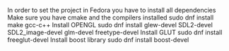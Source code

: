 In order to set the project in Fedora you have to install all dependencies
Make sure you have cmake and the compilers installed
sudo dnf install make gcc-c++
Install OPENGL
sudo dnf install glew-devel SDL2-devel SDL2_image-devel glm-devel freetype-devel
Install GLUT
sudo dnf install freeglut-devel
Install boost library
sudo dnf install boost-devel
